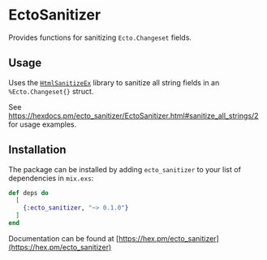 # EctoSanitizer

Provides functions for sanitizing `Ecto.Changeset` fields.

## Usage

Uses the [`HtmlSanitizeEx`](https://github.com/rrrene/html_sanitize_ex) library
to sanitize all string fields in an `%Ecto.Changeset{}` struct.

See https://hexdocs.pm/ecto_sanitizer/EctoSanitizer.html#sanitize_all_strings/2 for usage examples.

## Installation

The package can be installed by adding `ecto_sanitizer` to your list of
dependencies in `mix.exs`:

```elixir
def deps do
  [
    {:ecto_sanitizer, "~> 0.1.0"}
  ]
end
```

Documentation can be found at [https://hex.pm/ecto_sanitizer](https://hex.pm/ecto_sanitizer)
